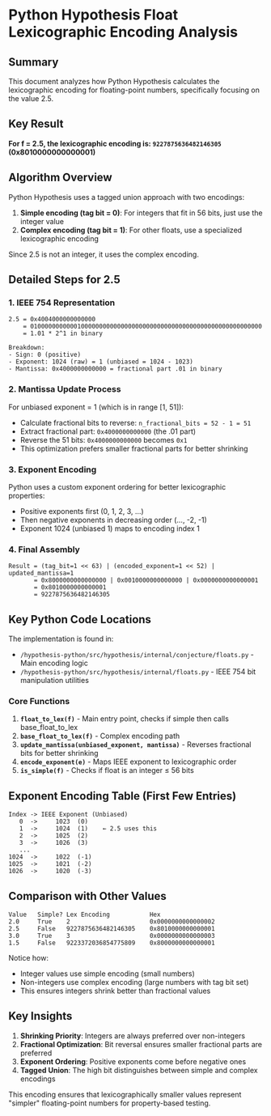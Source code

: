 # Python Hypothesis Float Lexicographic Encoding Analysis

## Summary

This document analyzes how Python Hypothesis calculates the lexicographic encoding for floating-point numbers, specifically focusing on the value 2.5.

## Key Result

**For f = 2.5, the lexicographic encoding is: `9227875636482146305` (0x8010000000000001)**

## Algorithm Overview

Python Hypothesis uses a tagged union approach with two encodings:

1. **Simple encoding (tag bit = 0)**: For integers that fit in 56 bits, just use the integer value
2. **Complex encoding (tag bit = 1)**: For other floats, use a specialized lexicographic encoding

Since 2.5 is not an integer, it uses the complex encoding.

## Detailed Steps for 2.5

### 1. IEEE 754 Representation
```
2.5 = 0x4004000000000000
    = 0100000000000100000000000000000000000000000000000000000000000000
    = 1.01 * 2^1 in binary

Breakdown:
- Sign: 0 (positive)
- Exponent: 1024 (raw) = 1 (unbiased = 1024 - 1023)
- Mantissa: 0x4000000000000 = fractional part .01 in binary
```

### 2. Mantissa Update Process

For unbiased exponent = 1 (which is in range [1, 51]):
- Calculate fractional bits to reverse: `n_fractional_bits = 52 - 1 = 51`
- Extract fractional part: `0x4000000000000` (the .01 part)
- Reverse the 51 bits: `0x4000000000000` becomes `0x1`
- This optimization prefers smaller fractional parts for better shrinking

### 3. Exponent Encoding

Python uses a custom exponent ordering for better lexicographic properties:
- Positive exponents first (0, 1, 2, 3, ...)
- Then negative exponents in decreasing order (..., -2, -1)
- Exponent 1024 (unbiased 1) maps to encoding index 1

### 4. Final Assembly

```
Result = (tag_bit=1 << 63) | (encoded_exponent=1 << 52) | updated_mantissa=1
       = 0x8000000000000000 | 0x0010000000000000 | 0x0000000000000001
       = 0x8010000000000001
       = 9227875636482146305
```

## Key Python Code Locations

The implementation is found in:
- `/hypothesis-python/src/hypothesis/internal/conjecture/floats.py` - Main encoding logic
- `/hypothesis-python/src/hypothesis/internal/floats.py` - IEEE 754 bit manipulation utilities

### Core Functions

1. **`float_to_lex(f)`** - Main entry point, checks if simple then calls base_float_to_lex
2. **`base_float_to_lex(f)`** - Complex encoding path
3. **`update_mantissa(unbiased_exponent, mantissa)`** - Reverses fractional bits for better shrinking
4. **`encode_exponent(e)`** - Maps IEEE exponent to lexicographic order
5. **`is_simple(f)`** - Checks if float is an integer ≤ 56 bits

## Exponent Encoding Table (First Few Entries)

```
Index -> IEEE Exponent (Unbiased)
   0  ->     1023  (0)
   1  ->     1024  (1)    ← 2.5 uses this
   2  ->     1025  (2)
   3  ->     1026  (3)
   ...
1024  ->     1022  (-1)
1025  ->     1021  (-2)
1026  ->     1020  (-3)
```

## Comparison with Other Values

```
Value   Simple? Lex Encoding           Hex
2.0     True    2                      0x0000000000000002
2.5     False   9227875636482146305    0x8010000000000001
3.0     True    3                      0x0000000000000003
1.5     False   9223372036854775809    0x8000000000000001
```

Notice how:
- Integer values use simple encoding (small numbers)
- Non-integers use complex encoding (large numbers with tag bit set)
- This ensures integers shrink better than fractional values

## Key Insights

1. **Shrinking Priority**: Integers are always preferred over non-integers
2. **Fractional Optimization**: Bit reversal ensures smaller fractional parts are preferred
3. **Exponent Ordering**: Positive exponents come before negative ones
4. **Tagged Union**: The high bit distinguishes between simple and complex encodings

This encoding ensures that lexicographically smaller values represent "simpler" floating-point numbers for property-based testing.